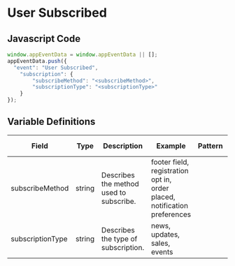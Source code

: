 # User Subscribed

### 

## Javascript Code
```js
window.appEventData = window.appEventData || [];
appEventData.push({
  "event": "User Subscribed",
    "subscription": {
        "subscribeMethod": "<subscribeMethod>",
        "subscriptionType": "<subscriptionType>"
    }
});
```

## Variable Definitions

|Field|Type|Description|Example|Pattern|Min Length|Max Length|Minimum|Maximum|Multiple Of|
| --- | --- | --- | --- | --- | --- | --- | --- | --- | --- |
|subscribeMethod|string|Describes the method used to subscribe. |footer field, registration opt in, order placed, notification preferences|||||||
|subscriptionType|string|Describes the type of subscription. |news, updates, sales, events|||||||



